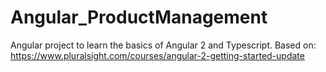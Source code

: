 # Angular_ProductManagement
Angular project to learn the basics of Angular 2 and Typescript. Based on: https://www.pluralsight.com/courses/angular-2-getting-started-update
